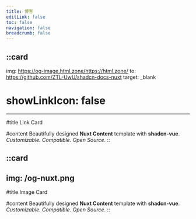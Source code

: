 ```yaml
---
title: 博客
editLink: false
toc: false
navigation: false
breadcrumb: false
---
```

::card
---
img: https://og-image.html.zone/https://html.zone/
to: https://github.com/ZTL-UwU/shadcn-docs-nuxt
target: _blank
# showLinkIcon: false
---

#title
Link Card

#content
Beautifully designed **Nuxt Content** template with **shadcn-vue**. _Customizable. Compatible. Open Source._
::

::card
---
img: /og-nuxt.png
---
#title
Image Card

#content
Beautifully designed **Nuxt Content** template with **shadcn-vue**. _Customizable. Compatible. Open Source._
::
